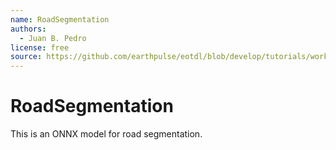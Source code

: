```yaml
---
name: RoadSegmentation
authors: 
  - Juan B. Pedro
license: free
source: https://github.com/earthpulse/eotdl/blob/develop/tutorials/workshops/philab24/02_prototype_ingesting.ipynb
---
```


# RoadSegmentation

This is an ONNX model for road segmentation.

